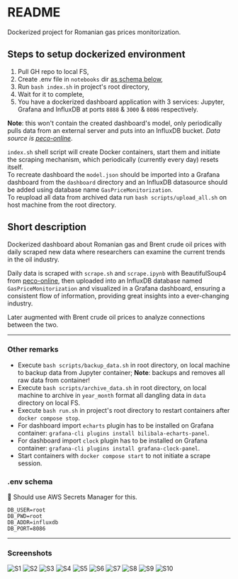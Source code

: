 # README

Dockerized project for Romanian gas prices monitorization.

## Steps to setup dockerized environment

1. Pull GH repo to local FS,
2. Create .env file in `notebooks` dir [as schema below](#env-schema),
3. Run `bash index.sh` in project's root directory,
4. Wait for it to complete,
5. You have a dockerized dashboard application with 3 services: Jupyter, Grafana and InfluxDB at ports `8888` & `3000` & `8086` respectively.

**Note**: this won't contain the created dashboard's model, only periodically pulls data from an external server and puts into an InfluxDB bucket. _Data source is [peco-online](https://www.peco-online.ro/)_.

`index.sh` shell script will create Docker containers, start them and initiate the scraping mechanism, which periodically (currently every day) resets itself.  
To recreate dashboard the `model.json` should be imported into a Grafana dashboard from the `dashboard` directory and an InfluxDB datasource should be added using database name `GasPriceMonitorization`.  
To reupload all data from archived data run `bash scripts/upload_all.sh` on host machine from the root directory.

## Short description

Dockerized dashboard about Romanian gas and Brent crude oil prices with daily scraped new data where researchers can examine the current trends in the oil industry.

Daily data is scraped with `scrape.sh` and `scrape.ipynb` with BeautifulSoup4 from [peco-online](peco-online.ro), then uploaded into an InfluxDB database named `GasPriceMonitorization` and visualized in a Grafana dashboard, ensuring a consistent flow of information, providing great insights into a ever-changing industry.

Later augmented with Brent crude oil prices to analyze connections between the two.

---

### Other remarks

- Execute `bash scripts/backup_data.sh` in root directory, on local machine to backup data from Jupyter container; **Note**: backups and removes all raw data from container!
- Execute `bash scripts/archive_data.sh` in root directory, on local machine to archive in `year_month` format all dangling data in `data` directory on local FS.
- Execute `bash run.sh` in project's root directory to restart containers after `docker compose stop`.
- For dashboard import `echarts` plugin has to be installed on Grafana container: `grafana-cli plugins install bilibala-echarts-panel`.
- For dashboard import `clock` plugin has to be installed on Grafana container: `grafana-cli plugins install grafana-clock-panel`.
- Start containers with `docker compose start` to not initiate a scrape session.

### .env schema

🧐 Should use AWS Secrets Manager for this.

```plain
DB_USER=root
DB_PWD=root
DB_ADDR=influxdb
DB_PORT=8086
```

---

### Screenshots

![S1](screenshots/s1.png)
![S2](screenshots/s2.png)
![S3](screenshots/s3.png)
![S4](screenshots/s4.png)
![S5](screenshots/s5.png)
![S6](screenshots/s6.png)
![S7](screenshots/s7.png)
![S8](screenshots/s8.png)
![S9](screenshots/s9.png)
![S10](screenshots/s10.png)
